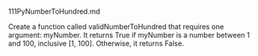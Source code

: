 111PyNumberToHundred.md

Create a function called validNumberToHundred that requires one argument: myNumber. It returns True if myNumber is a number between 1 and 100, inclusive [1, 100]. Otherwise, it returns False.
